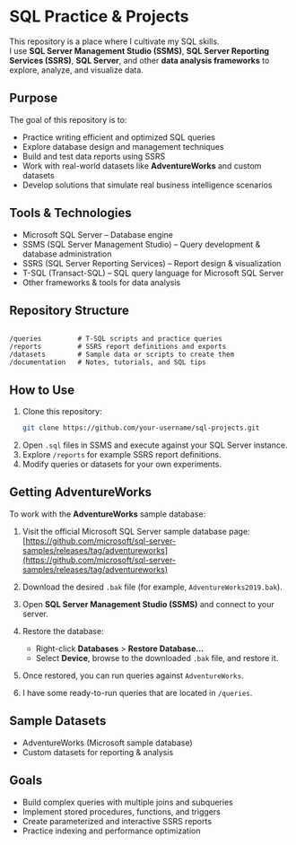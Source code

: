 # SQL Practice & Projects

This repository is a place where I cultivate my SQL skills.  
I use **SQL Server Management Studio (SSMS)**, **SQL Server Reporting Services (SSRS)**, **SQL Server**, and other **data analysis frameworks** to explore, analyze, and visualize data.

## Purpose
The goal of this repository is to:
- Practice writing efficient and optimized SQL queries
- Explore database design and management techniques
- Build and test data reports using SSRS
- Work with real-world datasets like **AdventureWorks** and custom datasets
- Develop solutions that simulate real business intelligence scenarios

## Tools & Technologies
- Microsoft SQL Server – Database engine
- SSMS (SQL Server Management Studio) – Query development & database administration
- SSRS (SQL Server Reporting Services) – Report design & visualization
- T-SQL (Transact-SQL) – SQL query language for Microsoft SQL Server
- Other frameworks & tools for data analysis

## Repository Structure
```

/queries         # T-SQL scripts and practice queries
/reports         # SSRS report definitions and exports
/datasets        # Sample data or scripts to create them
/documentation   # Notes, tutorials, and SQL tips

````

## How to Use
1. Clone this repository:
   ```bash
   git clone https://github.com/your-username/sql-projects.git

2. Open `.sql` files in SSMS and execute against your SQL Server instance.
3. Explore `/reports` for example SSRS report definitions.
4. Modify queries or datasets for your own experiments.

## Getting AdventureWorks

To work with the **AdventureWorks** sample database:

1. Visit the official Microsoft SQL Server sample database page:
   [https://github.com/microsoft/sql-server-samples/releases/tag/adventureworks](https://github.com/microsoft/sql-server-samples/releases/tag/adventureworks)
2. Download the desired `.bak` file (for example, `AdventureWorks2019.bak`).
3. Open **SQL Server Management Studio (SSMS)** and connect to your server.
4. Restore the database:

   * Right-click **Databases** > **Restore Database...**
   * Select **Device**, browse to the downloaded `.bak` file, and restore it.
5. Once restored, you can run queries against `AdventureWorks`.
6. I have some ready-to-run queries that are located in `/queries`.

## Sample Datasets

* AdventureWorks (Microsoft sample database)
* Custom datasets for reporting & analysis

## Goals

* Build complex queries with multiple joins and subqueries
* Implement stored procedures, functions, and triggers
* Create parameterized and interactive SSRS reports
* Practice indexing and performance optimization

